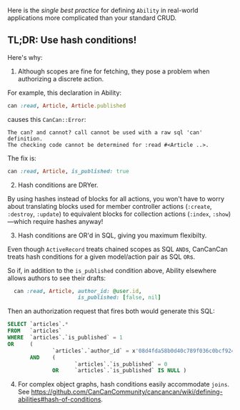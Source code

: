 Here is the *single best practice* for defining `Ability` in real-world applications more complicated than your standard CRUD.

## TL;DR: Use hash conditions!

Here's why:

1. Although scopes are fine for fetching, they pose a problem when authorizing a discrete action.

  For example, this declaration in Ability:

  ```ruby
  can :read, Article, Article.published
  ```

  causes this `CanCan::Error`:

  ```
  The can? and cannot? call cannot be used with a raw sql 'can' definition.
  The checking code cannot be determined for :read #<Article ..>.
  ```

  The fix is:

  ```ruby
  can :read, Article, is_published: true
  ```

2. Hash conditions are DRYer.

  By using hashes instead of blocks for all actions, you won't have to worry about translating blocks used for member controller actions (`:create`, `:destroy`, `:update`) to equivalent blocks for collection actions (`:index`, `:show`)—which require hashes anyway!

3. Hash conditions are OR'd in SQL, giving you maximum flexibilty.

  Even though `ActiveRecord` treats chained scopes as SQL `AND`s, CanCanCan treats hash conditions for a given model/action pair as SQL `OR`s.

  So if, in addition to the `is_published` condition above, Ability elsewhere allows authors to see their drafts:

  ```ruby
    can :read, Article, author_id: @user.id,
                        is_published: [false, nil]                      
  ```

  Then an authorization request that fires both would generate this SQL:

  ```sql
  SELECT `articles`.*
  FROM   `articles`
  WHERE  `articles`.`is_published` = 1
  OR     (
                `articles`.`author_id` = x'08d4fda58b0d40c789f036c0bcf9248a'
         AND    (
                       `articles`.`is_published` = 0
                OR     `articles`.`is_published` IS NULL )
  ```

4. For complex object graphs, hash conditions easily accommodate `joins`. See https://github.com/CanCanCommunity/cancancan/wiki/defining-abilities#hash-of-conditions.
